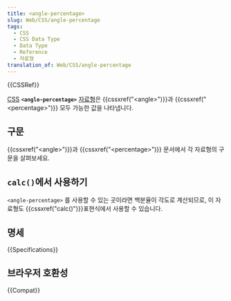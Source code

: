 ```yaml
---
title: <angle-percentage>
slug: Web/CSS/angle-percentage
tags:
  - CSS
  - CSS Data Type
  - Data Type
  - Reference
  - 자료형
translation_of: Web/CSS/angle-percentage
---
```


{{CSSRef}}

[CSS](/ko/docs/Web/CSS) **`<angle-percentage>`** [자료형](/ko/docs/Web/CSS/CSS_Types)은 {{cssxref("&lt;angle&gt;")}}과 {{cssxref("&lt;percentage&gt;")}} 모두 가능한 값을 나타냅니다.

## 구문

{{cssxref("&lt;angle&gt;")}}과 {{cssxref("&lt;percentage&gt;")}} 문서에서 각 자료형의 구문을 살펴보세요.

## `calc()`에서 사용하기

`<angle-percentage>` 를 사용할 수 있는 곳이라면 백분율이 각도로 계산되므로, 이 자료형도 {{cssxref("calc()")}}표현식에서 사용할 수 있습니다.

## 명세

{{Specifications}}

## 브라우저 호환성

{{Compat}}
